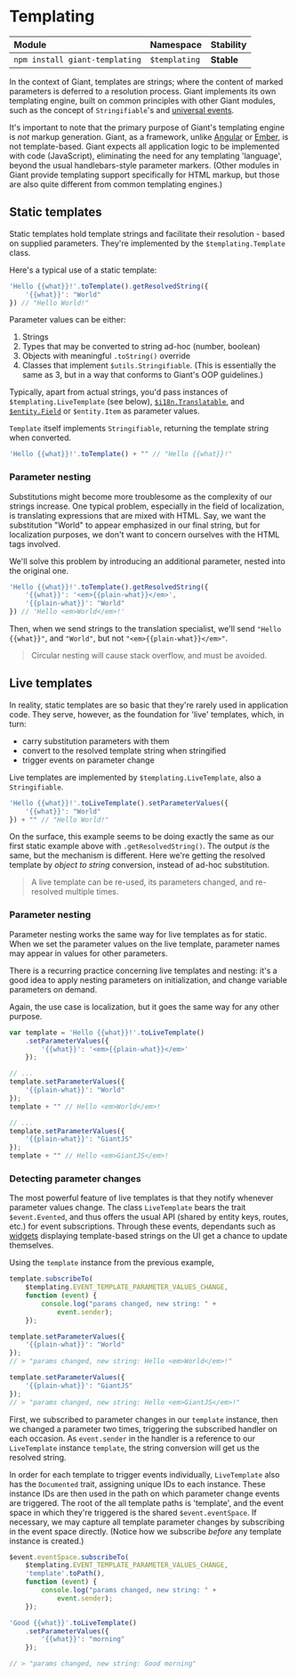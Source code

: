 <!-- @@@page:manual@@@ -->
<!-- @@@title:Templating@@@ -->

Templating
==========

| Module | Namespace | Stability |
|:-------|:----------|:----------|
| `npm install giant-templating` | `$templating` | **Stable** |

In the context of Giant, templates are strings; where the content of marked parameters is deferred to a resolution process. Giant implements its own templating engine, built on common principles with other Giant modules, such as the concept of `Stringifiable`'s and [universal events](universal-events.md).

It's important to note that the primary purpose of Giant's templating engine is *not* markup generation. Giant, as a framework, unlike [Angular](https://angularjs.org/) or [Ember](http://emberjs.com/), is not template-based. Giant expects all application logic to be implemented with code (JavaScript), eliminating the need for any templating 'language', beyond the usual handlebars-style parameter markers. (Other modules in Giant provide templating support specifically for HTML markup, but those are also quite different from common templating engines.)

Static templates
----------------

Static templates hold template strings and facilitate their resolution - based on supplied parameters. They're implemented by the `$templating.Template` class.

Here's a typical use of a static template:

```js
'Hello {{what}}!'.toTemplate().getResolvedString({
    '{{what}}': "World"
}) // "Hello World!"
```
Parameter values can be either:

1. Strings
2. Types that may be converted to string ad-hoc (number, boolean)
3. Objects with meaningful `.toString()` override
4. Classes that implement `$utils.Stringifiable`. (This is essentially the same as 3, but in a way that conforms to Giant's OOP guidelines.)

Typically, apart from actual strings, you'd pass instances of `$templating.LiveTemplate` (see below), [`$i18n.Translatable`](i18n.md), and [`$entity.Field`](entities.md#fields-and-items) or `$entity.Item` as parameter values.

`Template` itself implements `Stringifiable`, returning the template string when converted.

```js
'Hello {{what}}!'.toTemplate() + "" // "Hello {{what}}!"
```

### Parameter nesting

Substitutions might become more troublesome as the complexity of our strings increase. One typical problem, especially in the field of localization, is translating expressions that are mixed with HTML. Say, we want the substitution "World" to appear emphasized in our final string, but for localization purposes, we don't want to concern ourselves with the HTML tags involved.

We'll solve this problem by introducing an additional parameter, nested into the original one.

```js
'Hello {{what}}!'.toTemplate().getResolvedString({
    '{{what}}': '<em>{{plain-what}}</em>',
    '{{plain-what}}': "World"
}) // 'Hello <em>World</em>!'
```

Then, when we send strings to the translation specialist, we'll send `"Hello {{what}}"`, and `"World"`, but not `"<em>{{plain-what}}</em>"`.

> Circular nesting will cause stack overflow, and must be avoided.

Live templates
--------------

In reality, static templates are so basic that they're rarely used in application code. They serve, however, as the foundation for 'live' templates, which, in turn:

- carry substitution parameters with them
- convert to the resolved template string when stringified
- trigger events on parameter change

Live templates are implemented by `$templating.LiveTemplate`, also a `Stringifiable`.

```js
'Hello {{what}}!'.toLiveTemplate().setParameterValues({
    '{{what}}': "World"
}) + "" // "Hello World!"
```

On the surface, this example seems to be doing exactly the same as our first static example above with `.getResolvedString()`. The output *is* the same, but the mechanism is different. Here we're getting the resolved template by *object to string* conversion, instead of ad-hoc substitution.

> A live template can be re-used, its parameters changed, and re-resolved multiple times.

### Parameter nesting

Parameter nesting works the same way for live templates as for static. When we set the parameter values on the live template, parameter names may appear in values for other parameters.

There is a recurring practice concerning live templates and nesting: it's a good idea to apply nesting parameters on initialization, and change variable parameters on demand.

Again, the use case is localization, but it goes the same way for any other purpose.

```js
var template = 'Hello {{what}}!'.toLiveTemplate()
    .setParameterValues({
        '{{what}}': '<em>{{plain-what}}</em>'
    });

// ...
template.setParameterValues({
    '{{plain-what}}': "World"
});
template + "" // Hello <em>World</em>!

// ...
template.setParameterValues({
    '{{plain-what}}': "GiantJS"
});
template + "" // Hello <em>GiantJS</em>!
```

### Detecting parameter changes

The most powerful feature of live templates is that they notify whenever parameter values change. The class `LiveTemplate` bears the trait `$event.Evented`, and thus offers the usual API (shared by entity keys, routes, etc.) for event subscriptions. Through these events, dependants such as [widgets](widgets.md) displaying template-based strings on the UI get a chance to update themselves.

Using the `template` instance from the previous example,

```js
template.subscribeTo(
    $templating.EVENT_TEMPLATE_PARAMETER_VALUES_CHANGE,
    function (event) {
        console.log("params changed, new string: " +
            event.sender);
    });

template.setParameterValues({
    '{{plain-what}}': "World"
});
// > "params changed, new string: Hello <em>World</em>!"

template.setParameterValues({
    '{{plain-what}}': "GiantJS"
});
// > "params changed, new string: Hello <em>GiantJS</em>!"
```

First, we subscribed to parameter changes in our `template` instance, then we changed a parameter two times, triggering the subscribed handler on each occasion. As `event.sender` in the handler is a reference to our `LiveTemplate` instance `template`, the string conversion will get us the resolved string.

In order for each template to trigger events individually, `LiveTemplate` also has the `Documented` trait, assigning unique IDs to each instance. These instance IDs are then used in the path on which parameter change events are triggered. The root of the all template paths is 'template', and the event space in which they're triggered is the shared `$event.eventSpace`. If necessary, we may capture all template parameter changes by subscribing in the event space directly. (Notice how we subscribe *before* any template instance is created.)

```js
$event.eventSpace.subscribeTo(
    $templating.EVENT_TEMPLATE_PARAMETER_VALUES_CHANGE,
    'template'.toPath(),
    function (event) {
        console.log("params changed, new string: " +
            event.sender);
    });

'Good {{what}}'.toLiveTemplate()
    .setParameterValues({
        '{{what}}': "morning"
    });

// > "params changed, new string: Good morning"
```
